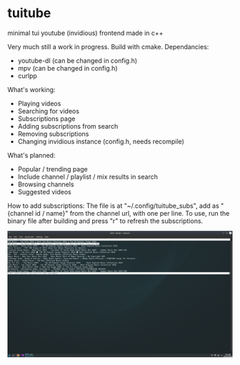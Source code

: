 # tuitube
minimal tui youtube (invidious) frontend made in c++

Very much still a work in progress. Build with cmake. Dependancies:
- youtube-dl (can be changed in config.h)
- mpv (can be changed in config.h)
- curlpp

What's working:
- Playing videos
- Searching for videos
- Subscriptions page
- Adding subscriptions from search
- Removing subscriptions
- Changing invidious instance (config.h, needs recompile)

What's planned:
- Popular / trending page
- Include channel / playlist / mix results in search
- Browsing channels
- Suggested videos

How to add subscriptions:
The file is at "~/.config/tuitube_subs", add as "{channel id / name}" from the channel url, with one per line. To use, run the binary file after building and press "r" to refresh the subscriptions.

![Screenshot](https://github.com/djt3/tuitube/blob/master/tuitube.png?raw=true)
